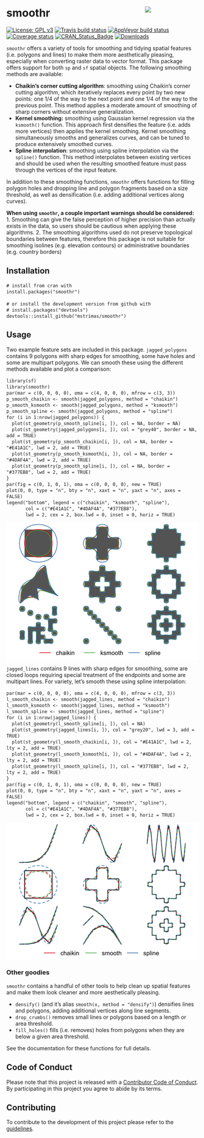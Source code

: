 <!-- README.md is generated from README.Rmd. Please edit that file -->

smoothr <img src="hex-logo/smoothr.png" align="right" width=140/>
=================================================================

[![License: GPL
v3](https://img.shields.io/badge/License-GPL%20v3-blue.svg)](http://www.gnu.org/licenses/gpl-3.0)
[![Travis build
status](https://travis-ci.org/mstrimas/smoothr.svg?branch=master)](https://travis-ci.org/mstrimas/smoothr)
[![AppVeyor build
status](https://ci.appveyor.com/api/projects/status/github/mstrimas/smoothr?branch=master&svg=true)](https://ci.appveyor.com/project/mstrimas/smoothr)
[![Coverage
status](https://codecov.io/gh/mstrimas/smoothr/branch/master/graph/badge.svg)](https://codecov.io/github/mstrimas/smoothr?branch=master)
[![CRAN\_Status\_Badge](http://www.r-pkg.org/badges/version/smoothr)](https://cran.r-project.org/package=smoothr)
[![Downloads](http://cranlogs.r-pkg.org/badges/grand-total/smoothr?color=brightgreen)](http://www.r-pkg.org/pkg/smoothr)

`smoothr` offers a variety of tools for smoothing and tidying spatial
features (i.e. polygons and lines) to make them more aesthetically
pleasing, especially when converting raster data to vector format. This
package offers support for both `sp` and `sf` spatial objects. The
following smoothing methods are available:

-   **Chaikin’s corner cutting algorithm**: smoothing using Chaikin’s
    corner cutting algorithm, which iteratively replaces every point by
    two new points: one 1/4 of the way to the next point and one 1/4 of
    the way to the previous point. This method applies a moderate amount
    of smoothing of sharp corners without extensive generalization.
-   **Kernel smoothing:** smoothing using Gaussian kernel regression via
    the `ksmooth()` function. This approach first densifies the feature
    (i.e. adds more vertices) then applies the kernel smoothing. Kernel
    smoothing simultaneously smooths and generalizes curves, and can be
    tuned to produce extensively smoothed curves.
-   **Spline interpolation**: smoothing using spline interpolation via
    the `spline()` function. This method interpolates between existing
    vertices and should be used when the resulting smoothed feature must
    pass through the vertices of the input feature.

In addition to these smoothing functions, `smoothr` offers functions for
filling polygon holes and dropping line and polygon fragments based on a
size threshold, as well as densification (i.e. adding additional
vertices along curves).

**When using `smoothr`, a couple important warnings should be
considered:** 1. Smoothing can give the false perception of higher
precision than actually exists in the data, so users should be cautious
when applying these algorithms. 2. The smoothing algorithms used do not
preserve topological boundaries between features, therefore this package
is not suitable for smoothing isolines (e.g. elevation contours) or
administrative boundaries (e.g. country borders)

Installation
------------

    # install from cran with
    install.packages("smoothr")

    # or install the development version from github with
    # install.packages("devtools")
    devtools::install_github("mstrimas/smoothr")

Usage
-----

Two example feature sets are included in this package. `jagged_polygons`
contains 9 polygons with sharp edges for smoothing, some have holes and
some are multipart polygons. We can smooth these using the different
methods available and plot a comparison:

    library(sf)
    library(smoothr)
    par(mar = c(0, 0, 0, 0), oma = c(4, 0, 0, 0), mfrow = c(3, 3))
    p_smooth_chaikin <- smooth(jagged_polygons, method = "chaikin")
    p_smooth_ksmooth <- smooth(jagged_polygons, method = "ksmooth")
    p_smooth_spline <- smooth(jagged_polygons, method = "spline")
    for (i in 1:nrow(jagged_polygons)) {
      plot(st_geometry(p_smooth_spline[i, ]), col = NA, border = NA)
      plot(st_geometry(jagged_polygons[i, ]), col = "grey40", border = NA, add = TRUE)
      plot(st_geometry(p_smooth_chaikin[i, ]), col = NA, border = "#E41A1C", lwd = 2, add = TRUE)
      plot(st_geometry(p_smooth_ksmooth[i, ]), col = NA, border = "#4DAF4A", lwd = 2, add = TRUE)
      plot(st_geometry(p_smooth_spline[i, ]), col = NA, border = "#377EB8", lwd = 2, add = TRUE)
    }
    par(fig = c(0, 1, 0, 1), oma = c(0, 0, 0, 0), new = TRUE)
    plot(0, 0, type = "n", bty = "n", xaxt = "n", yaxt = "n", axes = FALSE)
    legend("bottom", legend = c("chaikin", "ksmooth", "spline"),
           col = c("#E41A1C", "#4DAF4A", "#377EB8"),
           lwd = 2, cex = 2, box.lwd = 0, inset = 0, horiz = TRUE)

<img src="README-smooth-polygons-1.png" style="display: block; margin: auto;" />

`jagged_lines` contains 9 lines with sharp edges for smoothing, some are
closed loops requiring special treatment of the endpoints and some are
multipart lines. For variety, let’s smooth these using spline
interpolation:

    par(mar = c(0, 0, 0, 0), oma = c(4, 0, 0, 0), mfrow = c(3, 3))
    l_smooth_chaikin <- smooth(jagged_lines, method = "chaikin")
    l_smooth_ksmooth <- smooth(jagged_lines, method = "ksmooth")
    l_smooth_spline <- smooth(jagged_lines, method = "spline")
    for (i in 1:nrow(jagged_lines)) {
      plot(st_geometry(l_smooth_spline[i, ]), col = NA)
      plot(st_geometry(jagged_lines[i, ]), col = "grey20", lwd = 3, add = TRUE)
      plot(st_geometry(l_smooth_chaikin[i, ]), col = "#E41A1C", lwd = 2, lty = 2, add = TRUE)
      plot(st_geometry(l_smooth_ksmooth[i, ]), col = "#4DAF4A", lwd = 2, lty = 2, add = TRUE)
      plot(st_geometry(l_smooth_spline[i, ]), col = "#377EB8", lwd = 2, lty = 2, add = TRUE)
    }
    par(fig = c(0, 1, 0, 1), oma = c(0, 0, 0, 0), new = TRUE)
    plot(0, 0, type = "n", bty = "n", xaxt = "n", yaxt = "n", axes = FALSE)
    legend("bottom", legend = c("chaikin", "smooth", "spline"),
           col = c("#E41A1C", "#4DAF4A", "#377EB8"),
           lwd = 2, cex = 2, box.lwd = 0, inset = 0, horiz = TRUE)

<img src="README-smooth-lines-1.png" style="display: block; margin: auto;" />

### Other goodies

`smoothr` contains a handful of other tools to help clean up spatial
features and make them look cleaner and more aesthetically pleasing.

-   `densify()` (and it’s alias `smooth(x, method = "densify")`)
    densifies lines and polygons, adding additional vertices along line
    segments.
-   `drop_crumbs()` removes small lines or polygons based on a length or
    area threshold.
-   `fill_holes()` fills (i.e. removes) holes from polygons when they
    are below a given area threshold.

See the documentation for these functions for full details.

Code of Conduct
---------------

Please note that this project is released with a [Contributor Code of
Conduct](CODE_OF_CONDUCT.md). By participating in this project you agree
to abide by its terms.

Contributing
------------

To contribute to the development of this project please refer to the
[guidelines](CONTRIBUTING.md).
